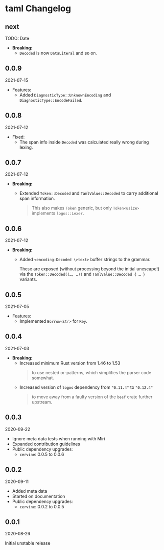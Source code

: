 # taml Changelog

<!-- markdownlint-disable no-trailing-punctuation -->

## next

TODO: Date

* **Breaking:**
  * `Decoded` is now `DataLiteral` and so on.

## 0.0.9

2021-07-15

* Features:
  * Added `DiagnosticType::UnknownEncoding` and `DiagnosticType::EncodeFailed`.

## 0.0.8

2021-07-12

* Fixed:
  * The span info inside `Decoded` was calculated really wrong during lexing.

## 0.0.7

2021-07-12

* **Breaking:**
  * Extended `Token::Decoded` and `TamlValue::Decoded` to carry additional span information.

    > This also makes `Token` generic, but only `Token<usize>` implements `logos::Lexer`.

## 0.0.6

2021-07-12

* **Breaking:**
  * Added `<encoding:Decoded \>text>` buffer strings to the grammar.

    These are exposed (without processing beyond the initial unescape!) via the `Token::Decoded((…, …))` and `TamlValue::Decoded { … }` variants.

## 0.0.5

2021-07-05

* Features:
  * Implemented `Borrow<str>` for `Key`.

## 0.0.4

2021-07-03

* **Breaking:**
  * Increased minimum Rust version from 1.46 to 1.53
    > to use nested or-patterns, which simplifies the parser code somewhat.
  * Increased version of `logos` dependency from `"0.11.4"` to `"0.12.4"`
    > to move away from a faulty version of the `beef` crate further upstream.

## 0.0.3

2020-09-22

* Ignore meta data tests when running with Miri
* Expanded contribution guidelines
* Public dependency upgrades:
  * `cervine`: 0.0.5 to 0.0.6

## 0.0.2

2020-09-11

* Added meta data
* Started on documentation
* Public dependency upgrades:
  * `cervine`: 0.0.2 to 0.0.5

## 0.0.1

2020-08-26

Initial unstable release
